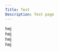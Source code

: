 ```yaml
---
Title: Test
Description: Test page
---
```


<div class=test1>hej </div>

<div class=test2>hej </div>

<div class=test3>hej </div>

<div class=test4>hej </div>

